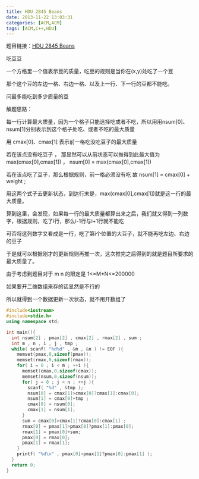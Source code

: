 ```yaml
---
title: HDU 2845 Beans
date: 2013-11-22 13:03:31
categories: [ACM,ACM]
tags: [ACM,C++,HDU]
---
```


题目链接：[HDU 2845 Beans](http://acm.hdu.edu.cn/showproblem.php?pid=2845)

吃豆豆  

一个方格里一个值表示豆的质量，吃豆的规则是当你在(x,y)处吃了一个豆  

那个这个豆的左边一格、右边一格、以及上一行、下一行的豆都不能吃。  

问最多能吃到多少质量的豆  


解题思路：  
<!-- more -->

每一行计算最大质量，因为一个格子只能选择吃或者不吃，所以用用nsum[0]、nsum[1]分别表示到这个格子处吃、或者不吃的最大质量  

用 cmax[0]、cmax[1] 表示前一格吃没吃豆子的最大质量  

若在该点没有吃豆子 ， 那显然可以从前状态可以推得到此最大值为 max(cmax[0],cmax[1]) ， nsum[0] = max(cmax[0],cmax[1])  

若在该点吃了豆子，那么根据规则，前一格必须没有吃  故 nsum[1] = cmax[0] + weight ;  

用这两个式子去更新状态，到达行末是，max(cmax[0],cmax[1])就是这一行的最大质量。  

算到这里，会发现，如果每一行的最大质量都算出来之后，我们就又得到一列数字，根据规则，吃了i行，那么i-1行与i+1行就不能吃  

可否将这列数字又看成是一行，吃了第i个位置的大豆子，就不能再吃左边、右边的豆子  

于是就可以根据刚才的更新规则再推一次，这次推完之后得到的就是题目所要求的最大质量了。  


由于考虑到题目对于  m  n   的限定是  1<=M*N<=200000  

如果要开二维数组来存的话显然是不行的  

所以就得到一个数据更新一次状态，就不用开数组了  

```C++
#include<iostream>
#include<stdio.h>
using namespace std;

int main(){
  int nsum[2] , pmax[2] , cmax[2] , rmax[2] , sum ;
  int m , n , i , j , tmp ;
  while( scanf( "%d%d" , &m , &n ) != EOF ){
    memset(pmax,0,sizeof(pmax));
    memset(rmax,0,sizeof(rmax));
    for( i = 0 ; i < m ; ++i ){
      memset(cmax,0,sizeof(cmax));
      memset(nsum,0,sizeof(nsum));
      for( j = 0 ; j < n ; ++j ){
        scanf( "%d" , &tmp );
        nsum[0] = cmax[1]>cmax[0]?cmax[1]:cmax[0];
        nsum[1] = cmax[0]+tmp ;
        cmax[0] = nsum[0];
        cmax[1] = nsum[1];
      }
      sum = cmax[0]>cmax[1]?cmax[0]:cmax[1] ;    
      rmax[0] = pmax[1]>pmax[0]?pmax[1]:pmax[0];
      rmax[1] = pmax[0]+sum;
      pmax[0] = rmax[0];
      pmax[1] = rmax[1];
    }
    printf( "%d\n" , pmax[0]>pmax[1]?pmax[0]:pmax[1] );
  }
  return 0;
}
```
